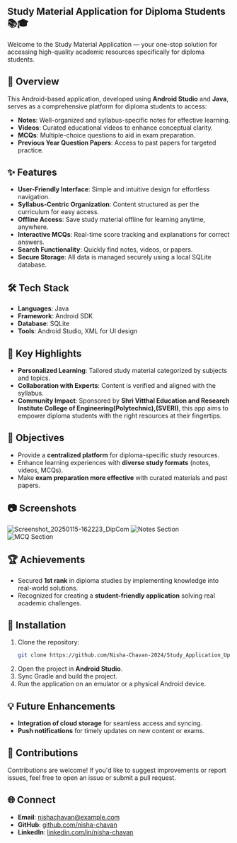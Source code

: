 ## Study Material Application for Diploma Students 📚🎓

Welcome to the Study Material Application — your one-stop solution for accessing high-quality academic resources specifically for diploma students.  

## 🌟 Overview

This Android-based application, developed using **Android Studio** and **Java**, serves as a comprehensive platform for diploma students to access:  
- **Notes**: Well-organized and syllabus-specific notes for effective learning.  
- **Videos**: Curated educational videos to enhance conceptual clarity.  
- **MCQs**: Multiple-choice questions to aid in exam preparation.  
- **Previous Year Question Papers**: Access to past papers for targeted practice.  

## ✨ Features  

- **User-Friendly Interface**: Simple and intuitive design for effortless navigation.  
- **Syllabus-Centric Organization**: Content structured as per the curriculum for easy access.  
- **Offline Access**: Save study material offline for learning anytime, anywhere.  
- **Interactive MCQs**: Real-time score tracking and explanations for correct answers.  
- **Search Functionality**: Quickly find notes, videos, or papers.  
- **Secure Storage**: All data is managed securely using a local SQLite database.  

## 🛠️ Tech Stack  

- **Languages**: Java  
- **Framework**: Android SDK  
- **Database**: SQLite  
- **Tools**: Android Studio, XML for UI design  

## 🚀 Key Highlights  

- **Personalized Learning**: Tailored study material categorized by subjects and topics.  
- **Collaboration with Experts**: Content is verified and aligned with the syllabus.  
- **Community Impact**: Sponsored by **Shri Vitthal Education and Research Institute College of Engineering(Polytechnic),(SVERI)**, this app aims to empower diploma students with the right resources at their fingertips.  

## 🎯 Objectives  

- Provide a **centralized platform** for diploma-specific study resources.  
- Enhance learning experiences with **diverse study formats** (notes, videos, MCQs).  
- Make **exam preparation more effective** with curated materials and past papers.  

## 📷 Screenshots  

![Screenshot_20250115-162223_DipCom](https://github.com/user-attachments/assets/acf2bb40-d6d5-43e7-b616-32e0d136c9c3)
![Notes Section](link-to-screenshot)  
![MCQ Section](link-to-screenshot)  

## 🏆 Achievements  

- Secured **1st rank** in diploma studies by implementing knowledge into real-world solutions.  
- Recognized for creating a **student-friendly application** solving real academic challenges.  

## 🔧 Installation  

1. Clone the repository:  
   ```bash  
   git clone https://github.com/Nisha-Chavan-2024/Study_Application_Update.git
   ```  
2. Open the project in **Android Studio**.  
3. Sync Gradle and build the project.  
4. Run the application on an emulator or a physical Android device.  

## 💡 Future Enhancements  

- **Integration of cloud storage** for seamless access and syncing.  
- **Push notifications** for timely updates on new content or exams.  

## 🤝 Contributions  

Contributions are welcome! If you'd like to suggest improvements or report issues, feel free to open an issue or submit a pull request.  

## 🌐 Connect  

- **Email**: [nishachavan@example.com](mailto:chavannisha2020@gmail.com)  
- **GitHub**: [github.com/nisha-chavan](https://github.com/Nisha-Chavan-2024)  
- **LinkedIn**: [linkedin.com/in/nisha-chavan](https://linkedin.com/in/nisha-chavan)  
